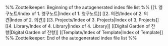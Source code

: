 %% Zoottelkeeper: Beginning of the autogenerated index file list  %%
 [[1. 영구노트/Index of 1. 영구노트|Index of 1. 영구노트]]
 [[2. 의견/Index of 2. 의견|Index of 2. 의견]]
 [[3. Projects/Index of 3. Projects|Index of 3. Projects]]
 [[4. Library/Index of 4. Library|Index of 4. Library]]
 [[Digital Garden of 잔향|Digital Garden of 잔향]]
 [[Template/Index of Template|Index of Template]]
%% Zoottelkeeper: End of the autogenerated index file list  %%
